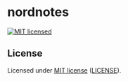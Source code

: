 # nordnotes

[![MIT licensed][mit-badge]][mit-url]

[mit-badge]: https://img.shields.io/badge/License-MIT-blue.svg
[mit-url]: https://github.com/dmntk/dmntk.rs/blob/main/LICENSE

## License

Licensed under [MIT license](https://opensource.org/licenses/MIT) ([LICENSE](https://github.com/dmntk/dmntk.rs/blob/main/LICENSE-MIT)).


